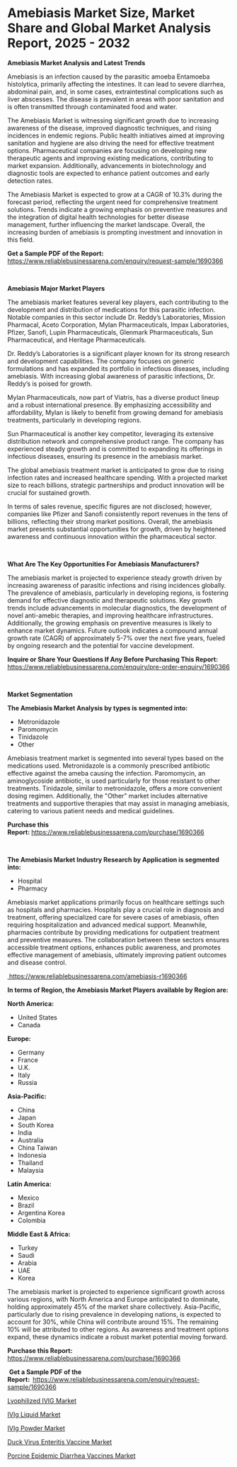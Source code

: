 <p><h1>Amebiasis Market Size, Market Share and Global Market Analysis Report, 2025 - 2032</h1></p><p><strong>Amebiasis Market Analysis and Latest Trends</strong></p>
<p><p>Amebiasis is an infection caused by the parasitic amoeba Entamoeba histolytica, primarily affecting the intestines. It can lead to severe diarrhea, abdominal pain, and, in some cases, extraintestinal complications such as liver abscesses. The disease is prevalent in areas with poor sanitation and is often transmitted through contaminated food and water.</p><p>The Amebiasis Market is witnessing significant growth due to increasing awareness of the disease, improved diagnostic techniques, and rising incidences in endemic regions. Public health initiatives aimed at improving sanitation and hygiene are also driving the need for effective treatment options. Pharmaceutical companies are focusing on developing new therapeutic agents and improving existing medications, contributing to market expansion. Additionally, advancements in biotechnology and diagnostic tools are expected to enhance patient outcomes and early detection rates.</p><p>The Amebiasis Market is expected to grow at a CAGR of 10.3% during the forecast period, reflecting the urgent need for comprehensive treatment solutions. Trends indicate a growing emphasis on preventive measures and the integration of digital health technologies for better disease management, further influencing the market landscape. Overall, the increasing burden of amebiasis is prompting investment and innovation in this field.</p></p>
<p><strong>Get a Sample PDF of the Report:&nbsp;</strong> <a href="https://www.reliablebusinessarena.com/enquiry/request-sample/1690366?utm_campaign=1835&utm_medium=2&utm_source=Github&utm_content=ia&utm_term=06012025&utm_id=amebiasis">https://www.reliablebusinessarena.com/enquiry/request-sample/1690366</a></p>
<p>&nbsp;</p>
<p><strong>Amebiasis Major Market Players</strong></p>
<p><p>The amebiasis market features several key players, each contributing to the development and distribution of medications for this parasitic infection. Notable companies in this sector include Dr. Reddy’s Laboratories, Mission Pharmacal, Aceto Corporation, Mylan Pharmaceuticals, Impax Laboratories, Pfizer, Sanofi, Lupin Pharmaceuticals, Glenmark Pharmaceuticals, Sun Pharmaceutical, and Heritage Pharmaceuticals.</p><p>Dr. Reddy’s Laboratories is a significant player known for its strong research and development capabilities. The company focuses on generic formulations and has expanded its portfolio in infectious diseases, including amebiasis. With increasing global awareness of parasitic infections, Dr. Reddy’s is poised for growth.</p><p>Mylan Pharmaceuticals, now part of Viatris, has a diverse product lineup and a robust international presence. By emphasizing accessibility and affordability, Mylan is likely to benefit from growing demand for amebiasis treatments, particularly in developing regions.</p><p>Sun Pharmaceutical is another key competitor, leveraging its extensive distribution network and comprehensive product range. The company has experienced steady growth and is committed to expanding its offerings in infectious diseases, ensuring its presence in the amebiasis market.</p><p>The global amebiasis treatment market is anticipated to grow due to rising infection rates and increased healthcare spending. With a projected market size to reach billions, strategic partnerships and product innovation will be crucial for sustained growth.</p><p>In terms of sales revenue, specific figures are not disclosed; however, companies like Pfizer and Sanofi consistently report revenues in the tens of billions, reflecting their strong market positions. Overall, the amebiasis market presents substantial opportunities for growth, driven by heightened awareness and continuous innovation within the pharmaceutical sector.</p></p>
<p>&nbsp;</p>
<p><strong>What Are The Key Opportunities For Amebiasis Manufacturers?</strong></p>
<p><p>The amebiasis market is projected to experience steady growth driven by increasing awareness of parasitic infections and rising incidences globally. The prevalence of amebiasis, particularly in developing regions, is fostering demand for effective diagnostic and therapeutic solutions. Key growth trends include advancements in molecular diagnostics, the development of novel anti-amebic therapies, and improving healthcare infrastructures. Additionally, the growing emphasis on preventive measures is likely to enhance market dynamics. Future outlook indicates a compound annual growth rate (CAGR) of approximately 5-7% over the next five years, fueled by ongoing research and the potential for vaccine development.</p></p>
<p><strong>Inquire or Share Your Questions If Any Before Purchasing This Report:</strong> <a href="https://www.reliablebusinessarena.com/enquiry/pre-order-enquiry/1690366?utm_campaign=1835&utm_medium=2&utm_source=Github&utm_content=ia&utm_term=06012025&utm_id=amebiasis">https://www.reliablebusinessarena.com/enquiry/pre-order-enquiry/1690366</a></p>
<p>&nbsp;</p>
<p><strong>Market Segmentation</strong></p>
<p><strong>The Amebiasis Market Analysis by types is segmented into:</strong></p>
<p><ul><li>Metronidazole</li><li>Paromomycin</li><li>Tinidazole</li><li>Other</li></ul></p>
<p><p>Amebiasis treatment market is segmented into several types based on the medications used. Metronidazole is a commonly prescribed antibiotic effective against the ameba causing the infection. Paromomycin, an aminoglycoside antibiotic, is used particularly for those resistant to other treatments. Tinidazole, similar to metronidazole, offers a more convenient dosing regimen. Additionally, the "Other" market includes alternative treatments and supportive therapies that may assist in managing amebiasis, catering to various patient needs and medical guidelines.</p></p>
<p><strong>Purchase this Report:&nbsp;</strong><a href="https://www.reliablebusinessarena.com/purchase/1690366?utm_campaign=1835&utm_medium=2&utm_source=Github&utm_content=ia&utm_term=06012025&utm_id=amebiasis">https://www.reliablebusinessarena.com/purchase/1690366</a></p>
<p>&nbsp;</p>
<p><strong>The Amebiasis Market Industry Research by Application is segmented into:</strong></p>
<p><ul><li>Hospital</li><li>Pharmacy</li></ul></p>
<p><p>Amebiasis market applications primarily focus on healthcare settings such as hospitals and pharmacies. Hospitals play a crucial role in diagnosis and treatment, offering specialized care for severe cases of amebiasis, often requiring hospitalization and advanced medical support. Meanwhile, pharmacies contribute by providing medications for outpatient treatment and preventive measures. The collaboration between these sectors ensures accessible treatment options, enhances public awareness, and promotes effective management of amebiasis, ultimately improving patient outcomes and disease control.</p></p>
<p><a href="https://www.reliablebusinessarena.com/amebiasis-r1690366?utm_campaign=1835&utm_medium=2&utm_source=Github&utm_content=ia&utm_term=06012025&utm_id=amebiasis">&nbsp;https://www.reliablebusinessarena.com/amebiasis-r1690366</a></p>
<p><strong>In terms of Region, the Amebiasis Market Players available by Region are:</strong></p>
<p>
    <p> <strong> North America: </strong>
        <ul>
            <li>United States</li>
            <li>Canada</li>
        </ul>
        </p> 
    <p> <strong> Europe: </strong>
        <ul>
            <li>Germany</li>
            <li>France</li>
            <li>U.K.</li>
            <li>Italy</li>
            <li>Russia</li>
        </ul>
        </p> 
    <p> <strong> Asia-Pacific: </strong>
        <ul>
            <li>China</li>
            <li>Japan</li>
            <li>South Korea</li>
            <li>India</li>
            <li>Australia</li>
            <li>China Taiwan</li>
            <li>Indonesia</li>
            <li>Thailand</li>
            <li>Malaysia</li>
        </ul>
        </p> 
    <p> <strong> Latin America: </strong>
        <ul>
            <li>Mexico</li>
            <li>Brazil</li>
            <li>Argentina Korea</li>
            <li>Colombia</li>
        </ul>
        </p> 
    <p> <strong> Middle East & Africa: </strong>
        <ul>
            <li>Turkey</li>
            <li>Saudi</li>
            <li>Arabia</li>
            <li>UAE</li>
            <li>Korea</li>
        </ul>
    </p>
    </p>
<p><p>The amebiasis market is projected to experience significant growth across various regions, with North America and Europe anticipated to dominate, holding approximately 45% of the market share collectively. Asia-Pacific, particularly due to rising prevalence in developing nations, is expected to account for 30%, while China will contribute around 15%. The remaining 10% will be attributed to other regions. As awareness and treatment options expand, these dynamics indicate a robust market potential moving forward.</p></p>
<p><strong>Purchase this Report: </strong><a href="https://www.reliablebusinessarena.com/purchase/1690366?utm_campaign=1835&utm_medium=2&utm_source=Github&utm_content=ia&utm_term=06012025&utm_id=amebiasis">https://www.reliablebusinessarena.com/purchase/1690366</a></p>
<p>&nbsp;<strong>Get a Sample PDF of the Report:&nbsp;&nbsp;</strong><a href="https://www.reliablebusinessarena.com/enquiry/request-sample/1690366?utm_campaign=1835&utm_medium=2&utm_source=Github&utm_content=ia&utm_term=06012025&utm_id=amebiasis">https://www.reliablebusinessarena.com/enquiry/request-sample/1690366</a></p>
<p><strong></strong></p>
<p><p><a href="https://www.linkedin.com/pulse/lyophilized-ivig-industry-sector-market-dynamics-future-scenarios-hnyue?utm_campaign=1835&utm_medium=2&utm_source=Github&utm_content=ia&utm_term=06012025&utm_id=amebiasis">Lyophilized IVIG Market</a></p><p><a href="https://www.linkedin.com/pulse/strategic-analysis-ivig-liquid-market-forecast-cagr-66-from-4w3ge?utm_campaign=1835&utm_medium=2&utm_source=Github&utm_content=ia&utm_term=06012025&utm_id=amebiasis">IVIg Liquid Market</a></p><p><a href="https://www.linkedin.com/pulse/ivig-powder-market-share-revenue-analysis-segment-forecasts-ya2ic?utm_campaign=1835&utm_medium=2&utm_source=Github&utm_content=ia&utm_term=06012025&utm_id=amebiasis">IVIg Powder Market</a></p><p><a href="https://www.linkedin.com/pulse/growth-forecast-duck-virus-enteritis-vaccine-industry-projected-ws3ye?utm_campaign=1835&utm_medium=2&utm_source=Github&utm_content=ia&utm_term=06012025&utm_id=amebiasis">Duck Virus Enteritis Vaccine Market</a></p><p><a href="https://www.linkedin.com/pulse/evaluating-impact-latest-trends-porcine-epidemic-diarrhea-yvukc?utm_campaign=1835&utm_medium=2&utm_source=Github&utm_content=ia&utm_term=06012025&utm_id=amebiasis">Porcine Epidemic Diarrhea Vaccines Market</a></p></p>